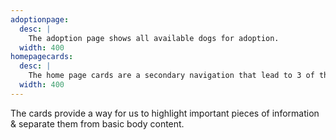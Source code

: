 ```yaml
---
adoptionpage:
  desc: |
    The adoption page shows all available dogs for adoption.
  width: 400
homepagecards:
  desc: |
    The home page cards are a secondary navigation that lead to 3 of the website pages.
  width: 400
---
```


The cards provide a way for us to highlight important pieces of information & separate them from basic body content.
